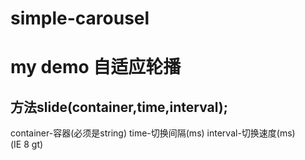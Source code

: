 # simple-carousel
# my demo 自适应轮播
## 方法slide(container,time,interval);
 container-容器(必须是string)
 time-切换间隔(ms)
 interval-切换速度(ms)  
 (IE 8 gt)
